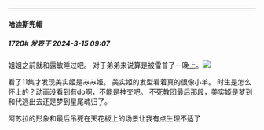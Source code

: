 ﻿
*****

####  哈迪斯兜帽  
##### 1720#       发表于 2024-3-15 09:07

姐姐之前就和露敏睡过吧。
对于弟弟来说算是被雷普了一晚上。<img src="https://static.saraba1st.com/image/smiley/face2017/068.png" referrerpolicy="no-referrer">

看了11集才发现美实姬是みみ姫。
美实姬的发型看着真的很像小羊。
时生是怎么怀上的？动画没看到有do啊，不能是神交吧。
不死教团最后那段，美实姬是梦到和代逃出去还是梦到星尾魂归了。

阿苏拉的形象和最后吊死在天花板上的场景让我有点生理不适了

